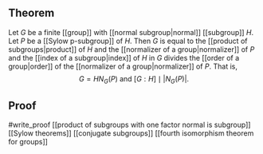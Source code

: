 ## Theorem
Let $G$ be a finite [[group]] with [[normal subgroup|normal]] [[subgroup]] $H$. Let $P$ be a [[Sylow p-subgroup]] of $H$. Then $G$ is equal to the [[product of subgroups|product]] of $H$ and the [[normalizer of a group|normalizer]] of $P$ and the [[index of a subgroup|index]] of $H$ in $G$ divides the [[order of a group|order]] of the [[normalizer of a group|normalizer]] of $P$. That is, $$G = HN_G(P) \text{ and } [G:H]\mid |N_G(P)|.$$
## Proof
#write_proof [[product of subgroups with one factor normal is subgroup]] [[Sylow theorems]] [[conjugate subgroups]] [[fourth isomorphism theorem for groups]] 